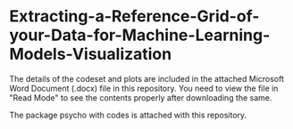 # Extracting-a-Reference-Grid-of-your-Data-for-Machine-Learning-Models-Visualization

The details of the codeset and plots are included in the attached Microsoft Word Document (.docx) file in this repository. 
You need to view the file in "Read Mode" to see the contents properly after downloading the same.

The package psycho with codes is attached with this repository.
